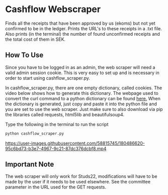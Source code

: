 # Cashflow Webscraper
Finds all the receipts that have been approved by us (ekoms) but not yet confirmed to be in the ledger. Prints the URL's to these receipts in a .txt file. Also prints (in the terminal) the number of found unconfirmed receipts and the total cost of them in SEK.

## How To Use
Since you have to be logged in as an admin, the web scraper will need a valid admin session cookie. This is very easy to set up and is necessary in order to start using cashflow_scraper.py.

In cashflow_scraper.py, there are one empty dictionary, called cookies. The video below shows how to generate this dictionary. The webpage used to convert the curl command to a python dictionary can be found [here.](https://curlconverter.com/#python) When the dictionary is generated, just copy and paste it into the python file and you are set to use the web scraper. Just make sure to also download via pip the libraries called requests, html5lib and beautifulsoup4.

Type the following in the terminal to run the script
```bash
python cashflow_scraper.py
```  

https://user-images.githubusercontent.com/58815745/180486620-95c6bd73-b3e7-4967-9c21-87dc376dcbf8.mp4

## Important Note
The web scraper will only work for Studs22, modifications will have to be made by the user if it needs to be used elsewhere. See the committee parameter in the URL used for the GET requests.
